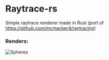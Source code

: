 # Raytrace-rs
Simple raytrace renderer made in Rust (port of https://github.com/mcmacker4/raytracing)

### Renders:
![Spheres](4k.png)
